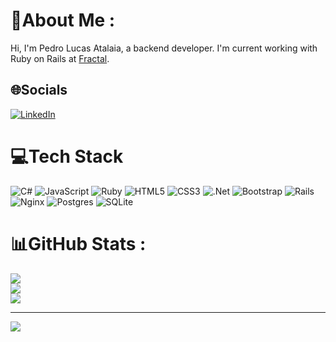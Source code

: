 # 💫About Me :
Hi, I'm Pedro Lucas Atalaia, a backend developer. 
I'm current working with Ruby on Rails at <a href = 'https://fractaltecnologia.com.br' >Fractal</a>.

## 🌐Socials
[![LinkedIn](https://img.shields.io/badge/LinkedIn-%230077B5.svg?logo=linkedin&logoColor=white)](https://linkedin.com/in/https://www.linkedin.com/in/pedro-atalaia-058654210/) 

# 💻Tech Stack
![C#](https://img.shields.io/badge/c%23-%23239120.svg?style=flat-square&logo=c-sharp&logoColor=white) ![JavaScript](https://img.shields.io/badge/javascript-%23323330.svg?style=flat-square&logo=javascript&logoColor=%23F7DF1E) ![Ruby](https://img.shields.io/badge/ruby-%23CC342D.svg?style=flat-square&logo=ruby&logoColor=white) ![HTML5](https://img.shields.io/badge/html5-%23E34F26.svg?style=flat-square&logo=html5&logoColor=white) ![CSS3](https://img.shields.io/badge/css3-%231572B6.svg?style=flat-square&logo=css3&logoColor=white) ![.Net](https://img.shields.io/badge/.NET-5C2D91?style=flat-square&logo=.net&logoColor=white) ![Bootstrap](https://img.shields.io/badge/bootstrap-%23563D7C.svg?style=flat-square&logo=bootstrap&logoColor=white) ![Rails](https://img.shields.io/badge/rails-%23CC0000.svg?style=flat-square&logo=ruby-on-rails&logoColor=white) ![Nginx](https://img.shields.io/badge/nginx-%23009639.svg?style=flat-square&logo=nginx&logoColor=white) ![Postgres](https://img.shields.io/badge/postgres-%23316192.svg?style=flat-square&logo=postgresql&logoColor=white) ![SQLite](https://img.shields.io/badge/sqlite-%2307405e.svg?style=flat-square&logo=sqlite&logoColor=white)
# 📊GitHub Stats :
![](https://github-readme-stats.vercel.app/api?username=pedroatalaia201&theme=tokyonight&hide_border=true&include_all_commits=false&count_private=true)<br/>
![](https://github-readme-streak-stats.herokuapp.com/?user=pedroatalaia201&theme=tokyonight&hide_border=true)<br/>
![](https://github-readme-stats.vercel.app/api/top-langs/?username=pedroatalaia201&theme=tokyonight&hide_border=true&include_all_commits=false&count_private=true&layout=compact)
<!--
### ✍️Random Dev Quote
![](https://quotes-github-readme.vercel.app/api?type=horizontal&theme=tokyonight)

### 😂Random Dev Meme
<img src="https://random-memer.herokuapp.com/" width="512px"/> -->

---
[![](https://visitcount.itsvg.in/api?id=pedroatalaia201&icon=2&color=0)](https://visitcount.itsvg.in)
